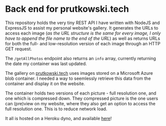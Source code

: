 # Back end for prutkowski.tech

This repository holds the very tiny REST API I have written with NodeJS and ExpressJS to assist my personal website's gallery. It generates the URLs to access each image (_as the URL structure is the same for every image, I only have to append the file name to the end of the URL_) as well as returns URLs for both the full- and low-resolution version of each image through an HTTP GET request. 

The `/getAllPhotos` endpoint also returns an `info` array, currently returning the date my container was last updated.

The gallery on [prutkowski.tech](https://prutkowski.tech) uses images stored on a Microsoft Azure blob container. I needed a way to seemlessly retrieve this data from the container and display it on the website.

The container holds two versions of each picture - full resolution one, and one which is compressed down. They compressed picture is the one users can (pre)view on my website, where they also get an option to access the full resolution one. This is to reduce network load.

It all is hosted on a Heroku dyno, and available [here](https://prutkowski-backend.herokuapp.com)!
